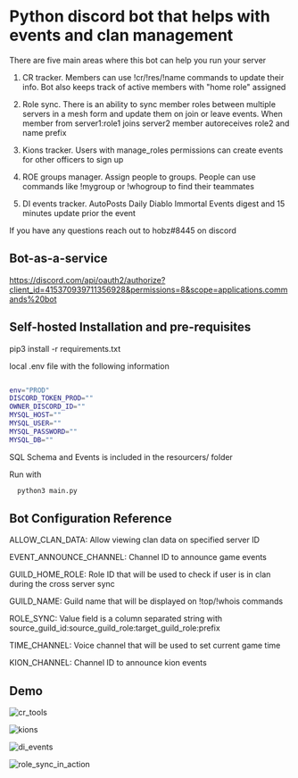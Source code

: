 
# Python discord bot that helps with events and clan management


There are five main areas where this bot can help you run your server
1. CR tracker. Members can use !cr/!res/!name commands to update their info. Bot also keeps track of active members with "home role" assigned
  
2. Role sync. There is an ability to sync member roles between multiple servers in a mesh form and update them on join or leave events.
When member from server1:role1 joins server2 member autoreceives role2 and name prefix

3. Kions tracker. Users with manage_roles permissions can create events for other officers to sign up

4. ROE groups manager. Assign people to groups. People can use commands like !mygroup or !whogroup to find their teammates

5. DI events tracker. AutoPosts Daily Diablo Immortal Events digest and 15 minutes update prior the event

If you have any questions reach out to hobz#8445 on discord
         

## Bot-as-a-service
https://discord.com/api/oauth2/authorize?client_id=415370939711356928&permissions=8&scope=applications.commands%20bot



## Self-hosted Installation and pre-requisites

pip3 install -r requirements.txt


local .env file with the following information
```bash

env="PROD"
DISCORD_TOKEN_PROD=""
OWNER_DISCORD_ID=""
MYSQL_HOST=""
MYSQL_USER=""
MYSQL_PASSWORD=""
MYSQL_DB=""
```

SQL Schema and Events is  included in the resourcers/ folder

Run with 
```bash
  python3 main.py
```
    


## Bot Configuration Reference
ALLOW_CLAN_DATA: Allow viewing clan data on specified server ID

EVENT_ANNOUNCE_CHANNEL: Channel ID to announce game events

GUILD_HOME_ROLE: Role ID that will be used to check if user is in clan during the cross server sync

GUILD_NAME: Guild name that will be displayed on !top/!whois commands  

ROLE_SYNC: Value field is a column separated string with source_guild_id:source_guild_role:target_guild_role:prefix

TIME_CHANNEL: Voice channel that will be used to set current game time

KION_CHANNEL: Channel ID to announce kion events
## Demo


![cr_tools](https://i.imgur.com/Gh47gRE.png)

![kions](https://i.imgur.com/xK9ngvj.png)

![di_events](https://i.imgur.com/hXO8DjI.png)

![role_sync_in_action](https://i.imgur.com/Apv5Jlb.png)

